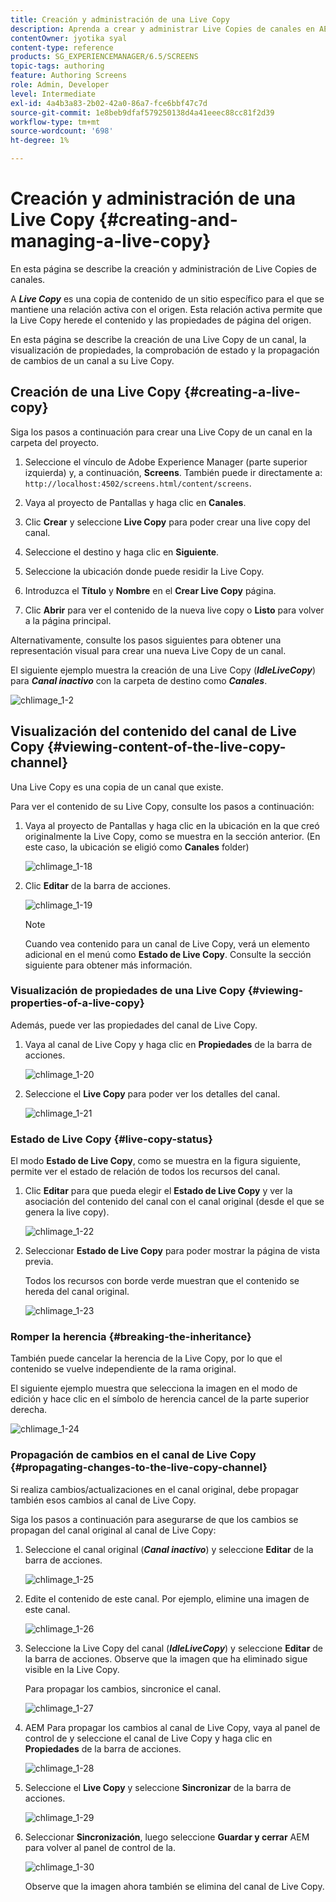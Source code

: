 ```yaml
---
title: Creación y administración de una Live Copy
description: Aprenda a crear y administrar Live Copies de canales en AEM Screens.
contentOwner: jyotika syal
content-type: reference
products: SG_EXPERIENCEMANAGER/6.5/SCREENS
topic-tags: authoring
feature: Authoring Screens
role: Admin, Developer
level: Intermediate
exl-id: 4a4b3a83-2b02-42a0-86a7-fce6bbf47c7d
source-git-commit: 1e8beb9dfaf579250138d4a41eeec88cc81f2d39
workflow-type: tm+mt
source-wordcount: '698'
ht-degree: 1%

---
```


# Creación y administración de una Live Copy {#creating-and-managing-a-live-copy}

En esta página se describe la creación y administración de Live Copies de canales.

A ***Live Copy*** es una copia de contenido de un sitio específico para el que se mantiene una relación activa con el origen. Esta relación activa permite que la Live Copy herede el contenido y las propiedades de página del origen.

En esta página se describe la creación de una Live Copy de un canal, la visualización de propiedades, la comprobación de estado y la propagación de cambios de un canal a su Live Copy.


## Creación de una Live Copy {#creating-a-live-copy}

Siga los pasos a continuación para crear una Live Copy de un canal en la carpeta del proyecto.

1. Seleccione el vínculo de Adobe Experience Manager (parte superior izquierda) y, a continuación, **Screens**. También puede ir directamente a: `http://localhost:4502/screens.html/content/screens`.

1. Vaya al proyecto de Pantallas y haga clic en **Canales**.
1. Clic **Crear** y seleccione **Live Copy** para poder crear una live copy del canal.
1. Seleccione el destino y haga clic en **Siguiente**.
1. Seleccione la ubicación donde puede residir la Live Copy.
1. Introduzca el **Título** y **Nombre** en el **Crear Live Copy** página.

1. Clic **Abrir** para ver el contenido de la nueva live copy o **Listo** para volver a la página principal.

Alternativamente, consulte los pasos siguientes para obtener una representación visual para crear una nueva Live Copy de un canal.

El siguiente ejemplo muestra la creación de una Live Copy (***IdleLiveCopy***) para ***Canal inactivo*** con la carpeta de destino como ***Canales***.

![chlimage_1-2](assets/chlimage_1-2.gif)

## Visualización del contenido del canal de Live Copy {#viewing-content-of-the-live-copy-channel}

Una Live Copy es una copia de un canal que existe.

Para ver el contenido de su Live Copy, consulte los pasos a continuación:

1. Vaya al proyecto de Pantallas y haga clic en la ubicación en la que creó originalmente la Live Copy, como se muestra en la sección anterior. (En este caso, la ubicación se eligió como **Canales** folder)

   ![chlimage_1-18](assets/chlimage_1-18.png)

1. Clic **Editar** de la barra de acciones.

   ![chlimage_1-19](assets/chlimage_1-19.png)

   >[!NOTE]
   >
   >Cuando vea contenido para un canal de Live Copy, verá un elemento adicional en el menú como **Estado de Live Copy**. Consulte la sección siguiente para obtener más información.

### Visualización de propiedades de una Live Copy {#viewing-properties-of-a-live-copy}

Además, puede ver las propiedades del canal de Live Copy.

1. Vaya al canal de Live Copy y haga clic en **Propiedades** de la barra de acciones.

   ![chlimage_1-20](assets/chlimage_1-20.png)

1. Seleccione el **Live Copy** para poder ver los detalles del canal.

   ![chlimage_1-21](assets/chlimage_1-21.png)

### Estado de Live Copy   {#live-copy-status}

El modo **Estado de Live Copy**, como se muestra en la figura siguiente, permite ver el estado de relación de todos los recursos del canal.

1. Clic **Editar** para que pueda elegir el **Estado de Live Copy** y ver la asociación del contenido del canal con el canal original (desde el que se genera la live copy).

   ![chlimage_1-22](assets/chlimage_1-22.png)

1. Seleccionar **Estado de Live Copy** para poder mostrar la página de vista previa.

   Todos los recursos con borde verde muestran que el contenido se hereda del canal original.

   ![chlimage_1-23](assets/chlimage_1-23.png)

### Romper la herencia {#breaking-the-inheritance}

También puede cancelar la herencia de la Live Copy, por lo que el contenido se vuelve independiente de la rama original.

El siguiente ejemplo muestra que selecciona la imagen en el modo de edición y hace clic en el símbolo de herencia cancel de la parte superior derecha.

![chlimage_1-24](assets/chlimage_1-24.png)

### Propagación de cambios en el canal de Live Copy {#propagating-changes-to-the-live-copy-channel}

Si realiza cambios/actualizaciones en el canal original, debe propagar también esos cambios al canal de Live Copy.

Siga los pasos a continuación para asegurarse de que los cambios se propagan del canal original al canal de Live Copy:

1. Seleccione el canal original (***Canal inactivo***) y seleccione **Editar** de la barra de acciones.

   ![chlimage_1-25](assets/chlimage_1-25.png)

1. Edite el contenido de este canal. Por ejemplo, elimine una imagen de este canal.

   ![chlimage_1-26](assets/chlimage_1-26.png)

1. Seleccione la Live Copy del canal (***IdleLiveCopy***) y seleccione **Editar** de la barra de acciones. Observe que la imagen que ha eliminado sigue visible en la Live Copy.

   Para propagar los cambios, sincronice el canal.

   ![chlimage_1-27](assets/chlimage_1-27.png)

1. AEM Para propagar los cambios al canal de Live Copy, vaya al panel de control de y seleccione el canal de Live Copy y haga clic en **Propiedades** de la barra de acciones.

   ![chlimage_1-28](assets/chlimage_1-28.png)

1. Seleccione el **Live Copy** y seleccione **Sincronizar** de la barra de acciones.

   ![chlimage_1-29](assets/chlimage_1-29.png)

1. Seleccionar **Sincronización**, luego seleccione **Guardar y cerrar** AEM para volver al panel de control de la.

   ![chlimage_1-30](assets/chlimage_1-30.png)

   Observe que la imagen ahora también se elimina del canal de Live Copy.
